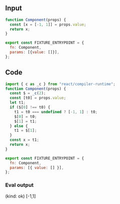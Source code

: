
## Input

```javascript
function Component(props) {
  const [x = [-1, 1]] = props.value;
  return x;
}

export const FIXTURE_ENTRYPOINT = {
  fn: Component,
  params: [{value: []}],
};

```

## Code

```javascript
import { c as _c } from "react/compiler-runtime";
function Component(props) {
  const $ = _c(2);
  const [t0] = props.value;
  let t1;
  if ($[0] !== t0) {
    t1 = t0 === undefined ? [-1, 1] : t0;
    $[0] = t0;
    $[1] = t1;
  } else {
    t1 = $[1];
  }
  const x = t1;
  return x;
}

export const FIXTURE_ENTRYPOINT = {
  fn: Component,
  params: [{ value: [] }],
};

```
      
### Eval output
(kind: ok) [-1,1]